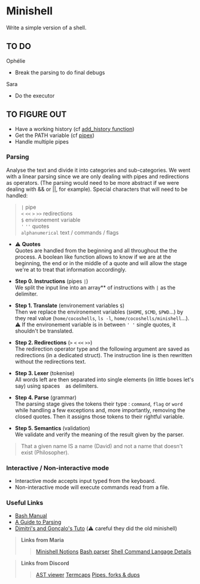 
# Minishell
Write a simple version of a shell.

## TO DO

Ophélie
* Break the parsing to do final debugs

Sara
* Do the executor


## TO FIGURE OUT

* Have a working history (cf [add_history function](https://linux.die.net/man/3/history))
* Get the PATH variable (cf [pipex](https://github.com/Knulpinette/Cursus42/blob/main/02-pipex/srcs/utils.c))
* Handle multiple pipes


### Parsing

Analyse the text and divide it into categories and sub-categories. We went with a linear parsing since we are only dealing with pipes and redirections as operators. (The parsing would need to be more abstract if we were dealing with && or ||, for example).
Special characters that will need to be handled: 

> `|` pipe <br>
> `<` `<<` `>` `>>` redirections <br>
> `$` environement variable <br>
> `'` `''` quotes <br>
> `alphanumerical` text / commands / flags <br>

* ⚠️ **Quotes** <br>
Quotes are handled from the beginning and all throughout the the process. A boolean like function allows to know if we are at the beginning, the end or in the middle of a quote and will allow the stage we're at to treat that information accordingly. 

* **Step 0. Instructions** (pipes `|`) <br>
We split the input line into an array** of instructions with `|` as the delimiter.

* **Step 1. Translate** (environement variables `$`) <br>
Then we replace the environement variables (`$HOME`, `$CMD`, `$PWD`...) by they real value (`home/cocoshells`, `ls -l`, `home/cocoshells/minishell`...). <br>
⚠️ If the environement variable is in between `' '` single quotes, it shouldn't be translated.

* **Step 2. Redirections** (`>` `<` `<<` `>>`) <br>
The redirection operator type and the following argument are saved as redirections (in a dedicated struct). The instruction line is then rewritten without the redirections text.

* **Step 3. Lexer** (tokenise) <br>
All words left are then separated into single elements (in little boxes let's say) using spaces ` ` as delimiters.

* **Step 4. Parse** (grammar) <br>
The parsing stage gives the tokens their type : `command`, `flag` or `word` while handling a few exceptions and, more importantly, removing the closed quotes. Then it assigns those tokens to their rightful variable. 

* **Step 5. Semantics** (validation) <br>
We validate and verify the meaning of the result given by the parser.
> That a given name IS a name (David) and not a name that doesn't exist (Philosopher).

### Interactive / Non-interactive mode
* Interactive mode accepts input typed from the keyboard.
* Non-interactive mode will execute commands read from a file.


### Useful Links

* [Bash Manual](https://www.gnu.org/savannah-checkouts/gnu/bash/manual/bash.html#What-is-Bash_003f)
* [A Guide to Parsing](https://tomassetti.me/guide-parsing-algorithms-terminology/)
* [Dimitri's and Gonçalo's Tuto](https://github.com/DimitriDaSilva/42_minishell/blob/master/README.md#1-extracting-information) (⚠️ careful they did the old minishell)

> **Links from Maria**
>> [Minishell Notions](https://www.notion.so/Minishell-Materials-7bbd45a806e04395ab578ca3f805806c)
>> [Bash parser](https://vorpaljs.github.io/bash-parser-playground/)
>> [Shell Command Langage Details](https://pubs.opengroup.org/onlinepubs/9699919799/utilities/V3_chap02.html#tag_18_01)

> **Links from Discord**
>> [AST viewer](https://ast-viewer.datacamp.com/editor?code=echo%20alo%20%3E%20aqui.txt%20bla%20bla%20%3E%3E%20alo.txt%20test%20%7C%20wc%20%7C%20ls%20%3E%20aqui.txt&start=NA&grammar=shell)
>> [Termcaps](https://github.com/Olbrien/42Lisboa-lvl_3_minishell/blob/main/extras/termcaps_history_explanation/termcaps.c)
>> [Pipes, forks & dups](https://www.rozmichelle.com/pipes-forks-dups/)

